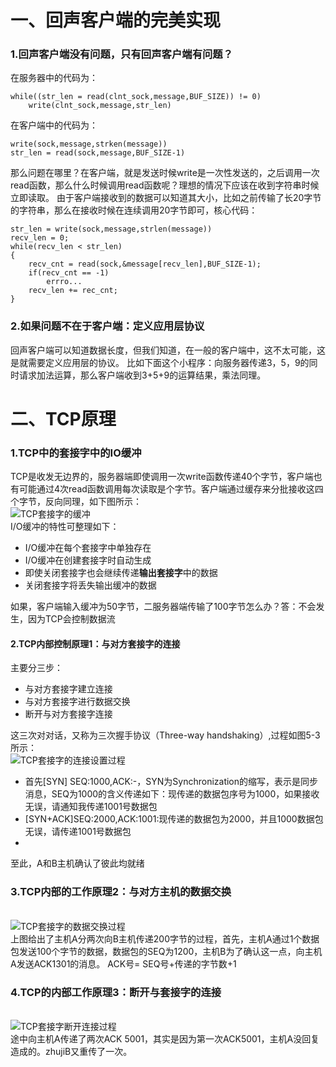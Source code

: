 # 一、回声客户端的完美实现
### 1.回声客户端没有问题，只有回声客户端有问题？
在服务器中的代码为：
```
while((str_len = read(clnt_sock,message,BUF_SIZE)) != 0)
	write(clnt_sock,message,str_len)
```
在客户端中的代码为：
```
write(sock,message,strken(message))
str_len = read(sock,message,BUF_SIZE-1)
```
那么问题在哪里？在客户端，就是发送时候write是一次性发送的，之后调用一次read函数，那么什么时候调用read函数呢？理想的情况下应该在收到字符串时候立即读取。
由于客户端接收到的数据可以知道其大小，比如之前传输了长20字节的字符串，那么在接收时候在连续调用20字节即可，核心代码：
```
str_len = write(sock,message,strlen(message))
recv_len = 0;
while(recv_len < str_len)
{
	recv_cnt = read(sock,&message[recv_len],BUF_SIZE-1);
    if(recv_cnt == -1)
    	errro...
    recv_len += rec_cnt;
}
```
### 2.如果问题不在于客户端：定义应用层协议
回声客户端可以知道数据长度，但我们知道，在一般的客户端中，这不太可能，这是就需要定义应用层的协议。
比如下面这个小程序：向服务器传递3，5，9的同时请求加法运算，那么客户端收到3+5+9的运算结果，乘法同理。

# 二、TCP原理
### 1.TCP中的套接字中的IO缓冲
TCP是收发无边界的，服务器端即使调用一次write函数传递40个字节，客户端也有可能通过4次read函数调用每次读取是个字节。客户端通过缓存来分批接收这四个字节，反向同理，如下图所示：
</br>![TCP套接字的缓冲](http://)</br>
I/O缓冲的特性可整理如下：
- I/O缓冲在每个套接字中单独存在
- I/O缓冲在创建套接字时自动生成
- 即使关闭套接字也会继续传递**输出套接字**中的数据
- 关闭套接字将丢失输出缓冲的数据

如果，客户端输入缓冲为50字节，二服务器端传输了100字节怎么办？答：不会发生，因为TCP会控制数据流

#### 2.TCP内部控制原理1：与对方套接字的连接
主要分三步：
- 与对方套接字建立连接
- 与对方套接字进行数据交换
- 断开与对方套接字连接

这三次对对话，又称为三次握手协议（Three-way handshaking）,过程如图5-3所示：
</br>![TCP套接字的连接设置过程](http://)</br>
- 首先[SYN] SEQ:1000,ACK:-，SYN为Synchronization的缩写，表示是同步消息，SEQ为1000的含义传递如下：现传递的数据包序号为1000，如果接收无误，请通知我传递1001号数据包
- [SYN+ACK]SEQ:2000,ACK:1001:现传递的数据包为2000，并且1000数据包无误，请传递1001号数据包
- [ACK]:SEQ:1001,ACK:2001:现传递1001号数据包，2000号报接收成功，可以传输2001号的数据包。

至此，A和B主机确认了彼此均就绪

### 3.TCP内部的工作原理2：与对方主机的数据交换
</br>![TCP套接字的数据交换过程](http://)</br>
上图给出了主机A分两次向B主机传递200字节的过程，首先，主机A通过1个数据包发送100个字节的数据，数据包的SEQ为1200，主机B为了确认这一点，向主机A发送ACK1301的消息。
ACK号= SEQ号+传递的字节数+1

### 4.TCP的内部工作原理3：断开与套接字的连接
</br>![TCP套接字断开连接过程](http://)</br>
途中向主机A传递了两次ACK 5001，其实是因为第一次ACK5001，主机A没回复造成的。zhujiB又重传了一次。